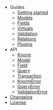* Guides
  * [Getting started](guides/getting-started.md)
  * [Models](guides/models.md#models)
  * [Fields](guides/fields.md#fields)
  * [Virtuals](guides/virtuals.md#virtuals)
  * [Validation](guides/validation.md#validation)
  * [Relations](guides/relations.md#relations)
  * [Plugins](guides/plugins.md#plugins)
* API
  * [Knorm](api/knorm.md#knorm)
  * [Model](api/model.md#model)
  * [Field](api/field.md#field)
  * [Query](api/query.md#query)
  * [Transaction](api/transaction.md#transaction)
  * [KnormError](api/knorm-error.md#knorm-error)
  * [QueryError](api/query-error.md#query-error)
  * [ValidationError](api/validation-error.md#validation-error)
* [Changelog](changelog.md)
* [License](license.md)
